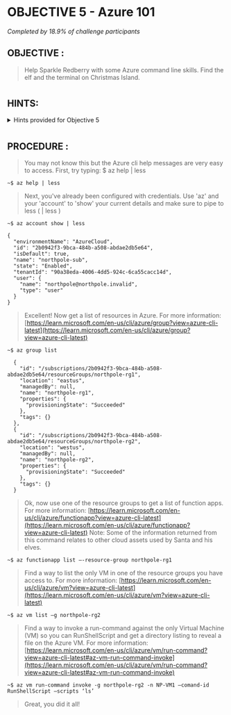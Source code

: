 # OBJECTIVE 5 - Azure 101 #
_Completed by 18.9% of challenge participants_
## OBJECTIVE : ##
>Help Sparkle Redberry with some Azure command line skills.  Find the elf and the terminal on Christmas Island.
#  

## HINTS: ##
<details>
  <summary>Hints provided for Objective 5</summary>
  
>-	The Azure CLI tools come with a builtin help system, but Microsoft also provides this [handy cheatsheet](https://learn.microsoft.com/en-us/cli/azure/reference-index?view=azure-cli-latest).
</details>

#  

## PROCEDURE : ##

>You may not know this but the Azure cli help messages are very easy to access.  First, try typing: $ az help | less

`~$ az help | less`

>Next, you've already been configured with credentials. Use 'az' and your 'account' to 'show' your current details and make sure to pipe to less ( | less ) 

`~$ az account show | less`
```
{
  "environmentName": "AzureCloud",
  "id": "2b0942f3-9bca-484b-a508-abdae2db5e64",
  "isDefault": true,
  "name": "northpole-sub",
  "state": "Enabled",
  "tenantId": "90a38eda-4006-4dd5-924c-6ca55cacc14d",
  "user": {
    "name": "northpole@northpole.invalid",
    "type": "user"
  }
}
```

>Excellent! Now get a list of resources in Azure.  For more information: [https://learn.microsoft.com/en-us/cli/azure/group?view=azure-cli-latest](https://learn.microsoft.com/en-us/cli/azure/group?view=azure-cli-latest)

`~$ az group list`

```
  {
    "id": "/subscriptions/2b0942f3-9bca-484b-a508-abdae2db5e64/resourceGroups/northpole-rg1",
    "location": "eastus",
    "managedBy": null,
    "name": "northpole-rg1",
    "properties": {
      "provisioningState": "Succeeded"
    },
    "tags": {}
  },
  {
    "id": "/subscriptions/2b0942f3-9bca-484b-a508-abdae2db5e64/resourceGroups/northpole-rg2",
    "location": "westus",
    "managedBy": null,
    "name": "northpole-rg2",
    "properties": {
      "provisioningState": "Succeeded"
    },
    "tags": {}
  }
```

> Ok, now use one of the resource groups to get a list of function apps. For more information:
[https://learn.microsoft.com/en-us/cli/azure/functionapp?view=azure-cli-latest](https://learn.microsoft.com/en-us/cli/azure/functionapp?view=azure-cli-latest)
Note: Some of the information returned from this command relates to other cloud assets used by Santa and his elves.

`~$ az functionapp list –-resource-group northpole-rg1`

>Find a way to list the only VM in one of the resource groups you have access to.
>For more information: [https://learn.microsoft.com/en-us/cli/azure/vm?view=azure-cli-latest](https://learn.microsoft.com/en-us/cli/azure/vm?view=azure-cli-latest)

`~$ az vm list –g northpole-rg2`

>Find a way to invoke a run-command against the only Virtual Machine (VM) so you can RunShellScript and get a directory listing to reveal a file on the Azure VM.
>For more information: [https://learn.microsoft.com/en-us/cli/azure/vm/run-command?view=azure-cli-latest#az-vm-run-command-invoke](https://learn.microsoft.com/en-us/cli/azure/vm/run-command?view=azure-cli-latest#az-vm-run-command-invoke)

`~$ az vm run-command invoke -g northpole-rg2 -n NP-VM1 –comand-id RunShellScript –scripts ‘ls’`

>Great, you did it all!

